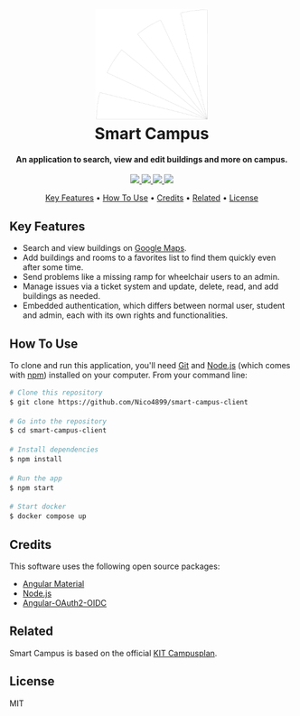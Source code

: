 <h1 align="center">
  <br>
  <img src="https://raw.githubusercontent.com/Nico4899/smart-campus-client/master/src/assets/images/KIT_LOGO_PREFIX.png" alt="KIT-Logo" width="200" color="black" >
  <br>
  Smart Campus
  <br>
</h1>

<h4 align="center">An application to search, view and edit buildings and more on campus.</h4>

<p align="center">
  <a href="https://angular.io">
      <img src="https://img.shields.io/badge/Angular-DD0031?style=for-the-badge&labelColor=ffffff&logoColor=DD0031&logo=angular">
  </a>
  <a href="https://www.docker.com">
      <img src="https://img.shields.io/badge/Docker-2496ED?style=for-the-badge&labelColor=369cee&logoColor=ffffff&logo=docker">
  </a> 
  <a href="https://en.wikipedia.org/wiki/JavaScript">
      <img src="https://img.shields.io/badge/JavaScript-F7DF1E?style=for-the-badge&labelColor=ffffff&logoColor=F7DF1E&logo=javascript">
  </a>
  <a href="https://auth0.com/">
      <img src="https://img.shields.io/badge/Auth0-EB5424?style=for-the-badge&labelColor=000000&logoColor=EB5424&logo=auth0">
  </a>
</p>

<p align="center">
  <a href="#key-features">Key Features</a> •
  <a href="#how-to-use">How To Use</a> •
  <a href="#credits">Credits</a> •
  <a href="#related">Related</a> •
  <a href="#license">License</a>
</p>

## Key Features

* Search and view buildings on <a href="https://www.google.de/maps">Google Maps</a>.
* Add buildings and rooms to a favorites list to find them quickly even after some time.
* Send problems like a missing ramp for wheelchair users to an admin. 
* Manage issues via a ticket system and update, delete, read, and add buildings as needed.
* Embedded authentication, which differs between normal user, student and admin, each with its own rights and functionalities.

## How To Use

To clone and run this application, you'll need [Git](https://git-scm.com) and [Node.js](https://nodejs.org/en/download/) (which comes with [npm](http://npmjs.com)) installed on your computer. From your command line:

```bash
# Clone this repository
$ git clone https://github.com/Nico4899/smart-campus-client

# Go into the repository
$ cd smart-campus-client

# Install dependencies
$ npm install

# Run the app
$ npm start

# Start docker
$ docker compose up
```

## Credits

This software uses the following open source packages:

- [Angular Material](https://material.angular.io/)
- [Node.js](https://nodejs.org/)
- [Angular-OAuth2-OIDC](https://github.com/manfredsteyer/angular-oauth2-oidc)

## Related

Smart Campus is based on the official <a href="https://www.kit.edu/campusplan/index_en.php">KIT Campusplan</a>.

## License

MIT
